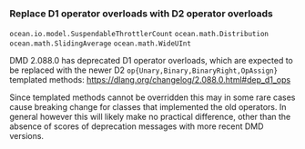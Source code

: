 ### Replace D1 operator overloads with D2 operator overloads

`ocean.io.model.SuspendableThrottlerCount`
`ocean.math.Distribution`
`ocean.math.SlidingAverage`
`ocean.math.WideUInt`

DMD 2.088.0 has deprecated D1 operator overloads, which are expected to
be replaced with the newer D2 `op{Unary,Binary,BinaryRight,OpAssign}`
templated methods: <https://dlang.org/changelog/2.088.0.html#dep_d1_ops>

Since templated methods cannot be overridden this may in some rare cases
cause breaking change for classes that implemented the old operators.
In general however this will likely make no practical difference, other
than the absence of scores of deprecation messages with more recent DMD
versions.
